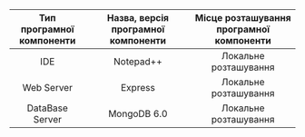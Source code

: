 |Тип програмної <br> компоненти|Назва, версія програмної <br> компоненти|Місце розташування <br> програмної компоненти|
|:-:|:-:|:-:|
|IDE|Notepad++|Локальне розташування|
|Web Server|Express|Локальне розташування|
|DataBase Server|MongoDB 6.0|Локальне розташування|
